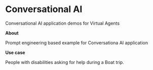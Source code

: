 # Conversational AI
Conversational AI application demos for Virtual Agents

**About**

Prompt engineering based example for Conversationa AI application

**Use case**

People with disabilities asking for help during a Boat trip.
